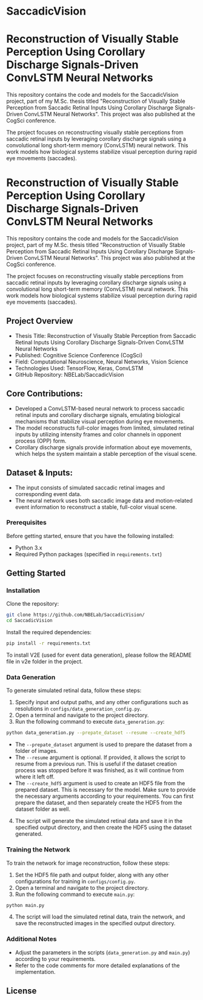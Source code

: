 # SaccadicVision

# Reconstruction of Visually Stable Perception Using Corollary Discharge Signals-Driven ConvLSTM Neural Networks


This repository contains the code and models for the SaccadicVision project, part of my M.Sc. thesis titled "Reconstruction of Visually Stable Perception from Saccadic Retinal Inputs Using Corollary Discharge Signals-Driven ConvLSTM Neural Networks". This project was also published at the CogSci conference.

The project focuses on reconstructing visually stable perceptions from saccadic retinal inputs by leveraging corollary discharge signals using a convolutional long short-term memory (ConvLSTM) neural network. This work models how biological systems stabilize visual perception during rapid eye movements (saccades).
# Reconstruction of Visually Stable Perception Using Corollary Discharge Signals-Driven ConvLSTM Neural Networks

This repository contains the code and models for the SaccadicVision project, part of my M.Sc. thesis titled "Reconstruction of Visually Stable Perception from Saccadic Retinal Inputs Using Corollary Discharge Signals-Driven ConvLSTM Neural Networks". This project was also published at the CogSci conference.

The project focuses on reconstructing visually stable perceptions from saccadic retinal inputs by leveraging corollary discharge signals using a convolutional long short-term memory (ConvLSTM) neural network. This work models how biological systems stabilize visual perception during rapid eye movements (saccades).

## Project Overview
- Thesis Title: Reconstruction of Visually Stable Perception from Saccadic Retinal Inputs Using Corollary Discharge Signals-Driven ConvLSTM Neural Networks
- Published: Cognitive Science Conference (CogSci)
- Field: Computational Neuroscience, Neural Networks, Vision Science
- Technologies Used: TensorFlow, Keras, ConvLSTM
- GitHub Repository: NBELab/SaccadicVision

## Core Contributions:
- Developed a ConvLSTM-based neural network to process saccadic retinal inputs and corollary discharge signals, emulating biological mechanisms that stabilize visual perception during eye movements.
- The model reconstructs full-color images from limited, simulated retinal inputs by utilizing intensity frames and color channels in opponent process (OPP) form.
- Corollary discharge signals provide information about eye movements, which helps the system maintain a stable perception of the visual scene.

## Dataset & Inputs:
- The input consists of simulated saccadic retinal images and corresponding event data.
- The neural network uses both saccadic image data and motion-related event information to reconstruct a stable, full-color visual scene.



### Prerequisites
Before getting started, ensure that you have the following installed:
- Python 3.x
- Required Python packages (specified in `requirements.txt`)


## Getting Started
### Installation
Clone the repository:
```bash
git clone https://github.com/NBELab/SaccadicVision/
cd SaccadicVision
```
Install the required dependencies:
```bash
pip install -r requirements.txt
```
To install V2E (used for event data generation), please follow the README file in v2e folder in the project.


### Data Generation
To generate simulated retinal data, follow these steps:
1. Specify input and output paths, and any other configurations such as resolutions in `configs/data_generation_config.py`.
2. Open a terminal and navigate to the project directory.
3. Run the following command to execute `data_generation.py`:
```bash
python data_generation.py --prepate_dataset --resume --create_hdf5
```
- The `--prepate_dataset` argument is used to prepare the dataset from a folder of images.
- The `--resume` argument is optional. If provided, it allows the script to resume from a previous run. This is useful if the dataset creation process was stopped before it was finished, as it will continue from where it left off.
- The `--create_hdf5` argument is used to create an HDF5 file from the prepared dataset. This is necessary for the model.
Make sure to provide the necessary arguments according to your requirements. You can first prepare the dataset, and then separately create the HDF5 from the dataset folder as well.

4. The script will generate the simulated retinal data and save it in the specified output directory, and then create the HDF5 using the dataset generated.

### Training the Network
To train the network for image reconstruction, follow these steps:
1. Set the HDF5 file path and output folder, along with any other configurations for training in `configs/config.py`.
2. Open a terminal and navigate to the project directory.
3. Run the following command to execute `main.py`:
```bash
python main.py
```
4. The script will load the simulated retinal data, train the network, and save the reconstructed images in the specified output directory.

### Additional Notes
- Adjust the parameters in the scripts (`data_generation.py` and `main.py`) according to your requirements.
- Refer to the code comments for more detailed explanations of the implementation.

## License